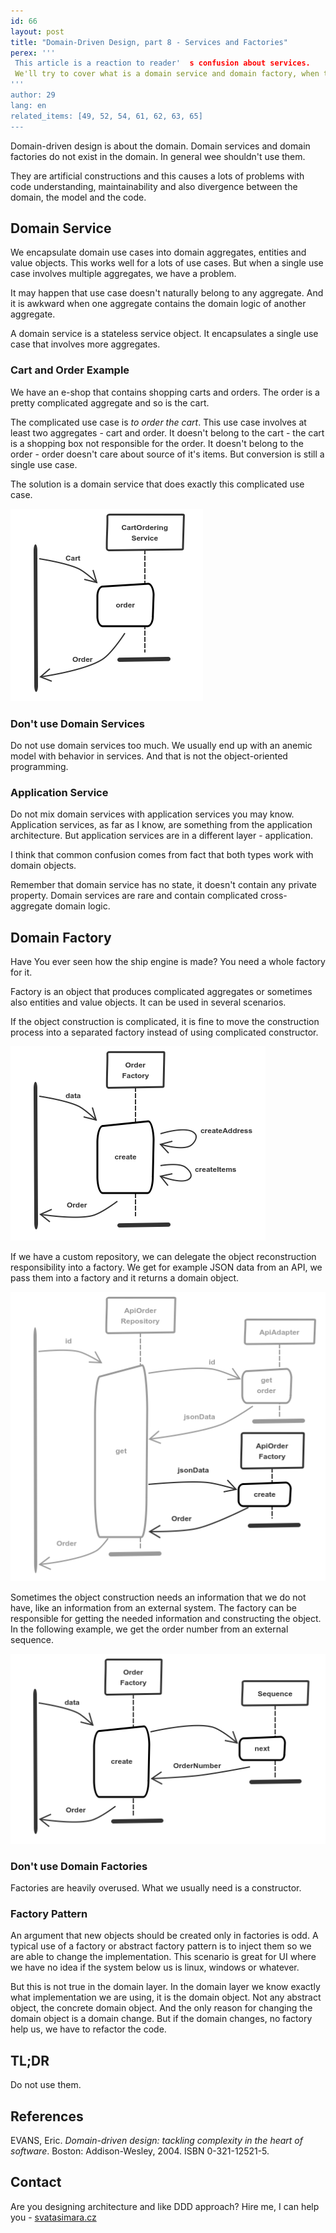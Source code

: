 ```yaml
---
id: 66
layout: post
title: "Domain-Driven Design, part 8 - Services and Factories"
perex: '''
 This article is a reaction to reader'  s confusion about services.
 We'll try to cover what is a domain service and domain factory, when to use them and when not.
'''
author: 29
lang: en
related_items: [49, 52, 54, 61, 62, 63, 65]
---
```


Domain-driven design is about the domain.
Domain services and domain factories do not exist in the domain.
In general wee shouldn't use them.

They are artificial constructions and this causes a lots of problems with code understanding, maintainability and also divergence between the domain, the model and the code.

## Domain Service

We encapsulate domain use cases into domain aggregates, entities and value objects.
This works well for a lots of use cases.
But when a single use case involves multiple aggregates, we have a problem.

It may happen that use case doesn't naturally belong to any aggregate.
And it is awkward when one aggregate contains the domain logic of another aggregate.

A domain service is a stateless service object.
It encapsulates a single use case that involves more aggregates.

### Cart and Order Example

We have an e-shop that contains shopping carts and orders.
The order is a pretty complicated aggregate and so is the cart.

The complicated use case is *to order the cart*.
This use case involves at least two aggregates - cart and order.
It doesn't belong to the cart - the cart is a shopping box not responsible for the order.
It doesn't belong to the order - order doesn't care about source of it's items.
But conversion is still a single use case.

The solution is a domain service that does exactly this complicated use case.

![service has cart as an input and order as an outpu](/assets/images/posts/2018/ddd-services-factories/service.png)

### Don't use Domain Services

Do not use domain services too much.
We usually end up with an anemic model with behavior in services.
And that is not the object-oriented programming.

### Application Service

Do not mix domain services with application services you may know.
Application services, as far as I know, are something from the application architecture.
But application services are in a different layer - application.

I think that common confusion comes from fact that both types work with domain objects.

Remember that domain service has no state, it doesn't contain any private property.
Domain services are rare and contain complicated cross-aggregate domain logic.

## Domain Factory

Have You ever seen how the ship engine is made?
You need a whole factory for it.

Factory is an object that produces complicated aggregates or sometimes also entities and value objects.
It can be used in several scenarios.

If the object construction is complicated, it is fine to move the construction process into a separated factory instead of using complicated constructor.

![data goes into a factory and it creates an order](/assets/images/posts/2018/ddd-services-factories/factory-constructor.png)

If we have a custom repository, we can delegate the object reconstruction responsibility into a factory.
We get for example JSON data from an API, we pass them into a factory and it returns a domain object.

![api order repository gets data from api adapter, passes them into api order factory and factory returns order](/assets/images/posts/2018/ddd-services-factories/factory-json.png)

Sometimes the object construction needs an information that we do not have, like an information from an external system.
The factory can be responsible for getting the needed information and constructing the object.
In the following example, we get the order number from an external sequence.

![data goes into a factory and it creates an order](/assets/images/posts/2018/ddd-services-factories/factory-sequence.png)

### Don't use Domain Factories

Factories are heavily overused.
What we usually need is a constructor.

### Factory Pattern

An argument that new objects should be created only in factories is odd.
A typical use of a factory or abstract factory pattern is to inject them so we are able to change the implementation.
This scenario is great for UI where we have no idea if the system below us is linux, windows or whatever.

But this is not true in the domain layer.
In the domain layer we know exactly what implementation we are using, it is the domain object.
Not any abstract object, the concrete domain object.
And the only reason for changing the domain object is a domain change.
But if the domain changes, no factory help us, we have to refactor the code.

## TL;DR

Do not use them.

## References

EVANS, Eric.
*Domain-driven design: tackling complexity in the heart of software*.
Boston: Addison-Wesley, 2004.
ISBN 0-321-12521-5.

## Contact

Are you designing architecture and like DDD approach? Hire me, I can help you - [svatasimara.cz](http://svatasimara.cz/)
